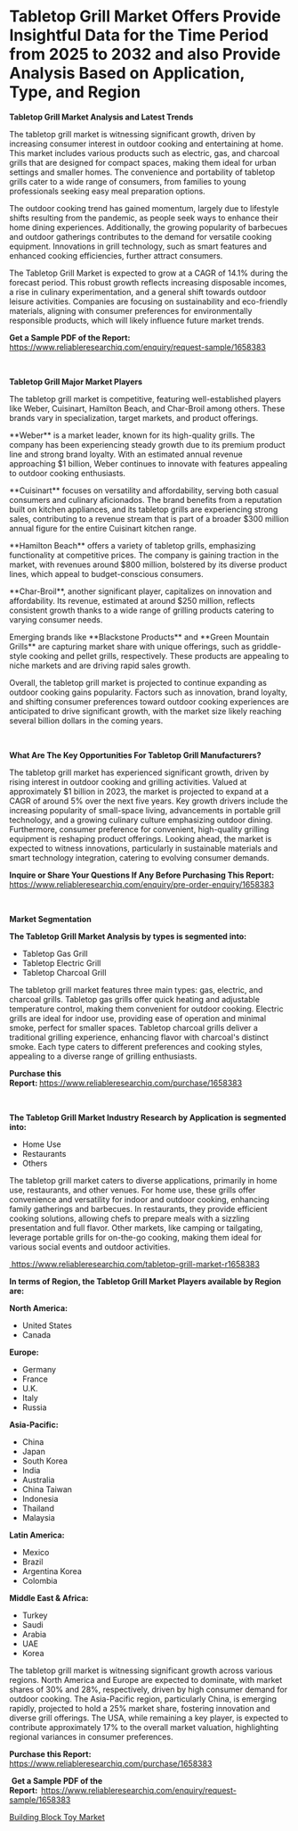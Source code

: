 <p><h1>Tabletop Grill Market Offers Provide Insightful Data for the Time Period from 2025 to 2032 and also Provide Analysis Based on Application, Type, and Region</h1></p><p><strong>Tabletop Grill Market Analysis and Latest Trends</strong></p>
<p><p>The tabletop grill market is witnessing significant growth, driven by increasing consumer interest in outdoor cooking and entertaining at home. This market includes various products such as electric, gas, and charcoal grills that are designed for compact spaces, making them ideal for urban settings and smaller homes. The convenience and portability of tabletop grills cater to a wide range of consumers, from families to young professionals seeking easy meal preparation options.</p><p>The outdoor cooking trend has gained momentum, largely due to lifestyle shifts resulting from the pandemic, as people seek ways to enhance their home dining experiences. Additionally, the growing popularity of barbecues and outdoor gatherings contributes to the demand for versatile cooking equipment. Innovations in grill technology, such as smart features and enhanced cooking efficiencies, further attract consumers.</p><p>The Tabletop Grill Market is expected to grow at a CAGR of 14.1% during the forecast period. This robust growth reflects increasing disposable incomes, a rise in culinary experimentation, and a general shift towards outdoor leisure activities. Companies are focusing on sustainability and eco-friendly materials, aligning with consumer preferences for environmentally responsible products, which will likely influence future market trends.</p></p>
<p><strong>Get a Sample PDF of the Report:&nbsp;</strong> <a href="https://www.reliableresearchiq.com/enquiry/request-sample/1658383?utm_campaign=2284&utm_medium=2&utm_source=Github&utm_content=ia&utm_term=04042025&utm_id=tabletop-grill">https://www.reliableresearchiq.com/enquiry/request-sample/1658383</a></p>
<p>&nbsp;</p>
<p><strong>Tabletop Grill Major Market Players</strong></p>
<p><p>The tabletop grill market is competitive, featuring well-established players like Weber, Cuisinart, Hamilton Beach, and Char-Broil among others. These brands vary in specialization, target markets, and product offerings.</p><p>**Weber** is a market leader, known for its high-quality grills. The company has been experiencing steady growth due to its premium product line and strong brand loyalty. With an estimated annual revenue approaching $1 billion, Weber continues to innovate with features appealing to outdoor cooking enthusiasts.</p><p>**Cuisinart** focuses on versatility and affordability, serving both casual consumers and culinary aficionados. The brand benefits from a reputation built on kitchen appliances, and its tabletop grills are experiencing strong sales, contributing to a revenue stream that is part of a broader $300 million annual figure for the entire Cuisinart kitchen range.</p><p>**Hamilton Beach** offers a variety of tabletop grills, emphasizing functionality at competitive prices. The company is gaining traction in the market, with revenues around $800 million, bolstered by its diverse product lines, which appeal to budget-conscious consumers.</p><p>**Char-Broil**, another significant player, capitalizes on innovation and affordability. Its revenue, estimated at around $250 million, reflects consistent growth thanks to a wide range of grilling products catering to varying consumer needs.</p><p>Emerging brands like **Blackstone Products** and **Green Mountain Grills** are capturing market share with unique offerings, such as griddle-style cooking and pellet grills, respectively. These products are appealing to niche markets and are driving rapid sales growth.</p><p>Overall, the tabletop grill market is projected to continue expanding as outdoor cooking gains popularity. Factors such as innovation, brand loyalty, and shifting consumer preferences toward outdoor cooking experiences are anticipated to drive significant growth, with the market size likely reaching several billion dollars in the coming years.</p></p>
<p>&nbsp;</p>
<p><strong>What Are The Key Opportunities For Tabletop Grill Manufacturers?</strong></p>
<p><p>The tabletop grill market has experienced significant growth, driven by rising interest in outdoor cooking and grilling activities. Valued at approximately $1 billion in 2023, the market is projected to expand at a CAGR of around 5% over the next five years. Key growth drivers include the increasing popularity of small-space living, advancements in portable grill technology, and a growing culinary culture emphasizing outdoor dining. Furthermore, consumer preference for convenient, high-quality grilling equipment is reshaping product offerings. Looking ahead, the market is expected to witness innovations, particularly in sustainable materials and smart technology integration, catering to evolving consumer demands.</p></p>
<p><strong>Inquire or Share Your Questions If Any Before Purchasing This Report:</strong> <a href="https://www.reliableresearchiq.com/enquiry/pre-order-enquiry/1658383?utm_campaign=2284&utm_medium=2&utm_source=Github&utm_content=ia&utm_term=04042025&utm_id=tabletop-grill">https://www.reliableresearchiq.com/enquiry/pre-order-enquiry/1658383</a></p>
<p>&nbsp;</p>
<p><strong>Market Segmentation</strong></p>
<p><strong>The Tabletop Grill Market Analysis by types is segmented into:</strong></p>
<p><ul><li>Tabletop Gas Grill</li><li>Tabletop Electric Grill</li><li>Tabletop Charcoal Grill</li></ul></p>
<p><p>The tabletop grill market features three main types: gas, electric, and charcoal grills. Tabletop gas grills offer quick heating and adjustable temperature control, making them convenient for outdoor cooking. Electric grills are ideal for indoor use, providing ease of operation and minimal smoke, perfect for smaller spaces. Tabletop charcoal grills deliver a traditional grilling experience, enhancing flavor with charcoal's distinct smoke. Each type caters to different preferences and cooking styles, appealing to a diverse range of grilling enthusiasts.</p></p>
<p><strong>Purchase this Report:&nbsp;</strong><a href="https://www.reliableresearchiq.com/purchase/1658383?utm_campaign=2284&utm_medium=2&utm_source=Github&utm_content=ia&utm_term=04042025&utm_id=tabletop-grill">https://www.reliableresearchiq.com/purchase/1658383</a></p>
<p>&nbsp;</p>
<p><strong>The Tabletop Grill Market Industry Research by Application is segmented into:</strong></p>
<p><ul><li>Home Use</li><li>Restaurants</li><li>Others</li></ul></p>
<p><p>The tabletop grill market caters to diverse applications, primarily in home use, restaurants, and other venues. For home use, these grills offer convenience and versatility for indoor and outdoor cooking, enhancing family gatherings and barbecues. In restaurants, they provide efficient cooking solutions, allowing chefs to prepare meals with a sizzling presentation and full flavor. Other markets, like camping or tailgating, leverage portable grills for on-the-go cooking, making them ideal for various social events and outdoor activities.</p></p>
<p><a href="https://www.reliableresearchiq.com/tabletop-grill-market-r1658383?utm_campaign=2284&utm_medium=2&utm_source=Github&utm_content=ia&utm_term=04042025&utm_id=tabletop-grill">&nbsp;https://www.reliableresearchiq.com/tabletop-grill-market-r1658383</a></p>
<p><strong>In terms of Region, the Tabletop Grill Market Players available by Region are:</strong></p>
<p>
    <p> <strong> North America: </strong>
        <ul>
            <li>United States</li>
            <li>Canada</li>
        </ul>
        </p> 
    <p> <strong> Europe: </strong>
        <ul>
            <li>Germany</li>
            <li>France</li>
            <li>U.K.</li>
            <li>Italy</li>
            <li>Russia</li>
        </ul>
        </p> 
    <p> <strong> Asia-Pacific: </strong>
        <ul>
            <li>China</li>
            <li>Japan</li>
            <li>South Korea</li>
            <li>India</li>
            <li>Australia</li>
            <li>China Taiwan</li>
            <li>Indonesia</li>
            <li>Thailand</li>
            <li>Malaysia</li>
        </ul>
        </p> 
    <p> <strong> Latin America: </strong>
        <ul>
            <li>Mexico</li>
            <li>Brazil</li>
            <li>Argentina Korea</li>
            <li>Colombia</li>
        </ul>
        </p> 
    <p> <strong> Middle East & Africa: </strong>
        <ul>
            <li>Turkey</li>
            <li>Saudi</li>
            <li>Arabia</li>
            <li>UAE</li>
            <li>Korea</li>
        </ul>
    </p>
    </p>
<p><p>The tabletop grill market is witnessing significant growth across various regions. North America and Europe are expected to dominate, with market shares of 30% and 28%, respectively, driven by high consumer demand for outdoor cooking. The Asia-Pacific region, particularly China, is emerging rapidly, projected to hold a 25% market share, fostering innovation and diverse grill offerings. The USA, while remaining a key player, is expected to contribute approximately 17% to the overall market valuation, highlighting regional variances in consumer preferences.</p></p>
<p><strong>Purchase this Report: </strong><a href="https://www.reliableresearchiq.com/purchase/1658383?utm_campaign=2284&utm_medium=2&utm_source=Github&utm_content=ia&utm_term=04042025&utm_id=tabletop-grill">https://www.reliableresearchiq.com/purchase/1658383</a></p>
<p>&nbsp;<strong>Get a Sample PDF of the Report:&nbsp;&nbsp;</strong><a href="https://www.reliableresearchiq.com/enquiry/request-sample/1658383?utm_campaign=2284&utm_medium=2&utm_source=Github&utm_content=ia&utm_term=04042025&utm_id=tabletop-grill">https://www.reliableresearchiq.com/enquiry/request-sample/1658383</a></p>
<p><strong></strong></p>
<p><p><a href="https://github.com/SanjidaMahmud54/Market-Research-Report-List-2/blob/main/building-block-toy-market.md?utm_campaign=2284&utm_medium=2&utm_source=Github&utm_content=ia&utm_term=04042025&utm_id=tabletop-grill">Building Block Toy Market</a></p></p>